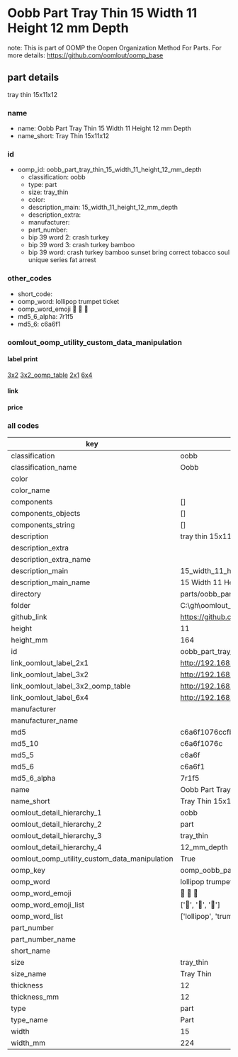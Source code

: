 # Oobb Part Tray Thin 15 Width 11 Height 12 mm Depth  

note: This is part of OOMP the Oopen Organization Method For Parts. For more details: https://github.com/oomlout/oomp_base

##  part details
  



tray thin 15x11x12



### name
* name: Oobb Part Tray Thin 15 Width 11 Height 12 mm Depth
* name_short: Tray Thin 15x11x12 
### id
* oomp_id: oobb_part_tray_thin_15_width_11_height_12_mm_depth
  * classification: oobb
  * type: part
  * size: tray_thin
  * color: 
  * description_main: 15_width_11_height_12_mm_depth
  * description_extra: 
  * manufacturer: 
  * part_number: 
  * bip 39 word 2: crash turkey
  * bip 39 word 3: crash turkey bamboo
  * bip 39 word: crash turkey bamboo sunset bring correct tobacco soul unique series fat arrest

### other_codes
* short_code: 
* oomp_word: lollipop trumpet ticket
* oomp_word_emoji :lollipop: :trumpet: :ticket:
* md5_6_alpha: 7r1f5
* md5_6: c6a6f1






### oomlout_oomp_utility_custom_data_manipulation
#### label print
[3x2](http://192.168.1.245:1112/?label=oomp%207r1f5)
[3x2_oomp_table](http://192.168.1.108:1112/?label=oomp%207r1f5)
[2x1](http://192.168.1.242:1112/?label=oomp%207r1f5)
[6x4](http://192.168.1.55:1112/?label=oomp%207r1f5)    

#### link

                              

#### price







### all codes 
| key | value |  
| --- | --- |  
| classification | oobb |  
| classification_name | Oobb |  
| color |  |  
| color_name |  |  
| components | [] |  
| components_objects | [] |  
| components_string | [] |  
| description | tray thin 15x11x12 |  
| description_extra |  |  
| description_extra_name |  |  
| description_main | 15_width_11_height_12_mm_depth |  
| description_main_name | 15 Width 11 Height 12 mm Depth |  
| directory | parts/oobb_part_tray_thin_15_width_11_height_12_mm_depth |  
| folder | C:\gh\oomlout_oobb_version_4_generated_parts\parts\oobb_part_tray_thin_15_width_11_height_12_mm_depth |  
| github_link | https://github.com/oomlout/oomlout_oomp_part_src/tree/main/parts/oobb_part_tray_thin_15_width_11_height_12_mm_depth |  
| height | 11 |  
| height_mm | 164 |  
| id | oobb_part_tray_thin_15_width_11_height_12_mm_depth |  
| link_oomlout_label_2x1 | http://192.168.1.242:1112/?label=oomp%207r1f5 |  
| link_oomlout_label_3x2 | http://192.168.1.245:1112/?label=oomp%207r1f5 |  
| link_oomlout_label_3x2_oomp_table | http://192.168.1.108:1112/?label=oomp%207r1f5 |  
| link_oomlout_label_6x4 | http://192.168.1.55:1112/?label=oomp%207r1f5 |  
| manufacturer |  |  
| manufacturer_name |  |  
| md5 | c6a6f1076ccfbc64c20e1d98243aa993 |  
| md5_10 | c6a6f1076c |  
| md5_5 | c6a6f |  
| md5_6 | c6a6f1 |  
| md5_6_alpha | 7r1f5 |  
| name | Oobb Part Tray Thin 15 Width 11 Height 12 mm Depth |  
| name_short | Tray Thin 15x11x12  |  
| oomlout_detail_hierarchy_1 | oobb |  
| oomlout_detail_hierarchy_2 | part |  
| oomlout_detail_hierarchy_3 | tray_thin |  
| oomlout_detail_hierarchy_4 | 12_mm_depth |  
| oomlout_oomp_utility_custom_data_manipulation | True |  
| oomp_key | oomp_oobb_part_tray_thin_15_width_11_height_12_mm_depth |  
| oomp_word | lollipop trumpet ticket |  
| oomp_word_emoji | :lollipop: :trumpet: :ticket: |  
| oomp_word_emoji_list | [':lollipop:', ':trumpet:', ':ticket:'] |  
| oomp_word_list | ['lollipop', 'trumpet', 'ticket'] |  
| part_number |  |  
| part_number_name |  |  
| short_name |  |  
| size | tray_thin |  
| size_name | Tray Thin |  
| thickness | 12 |  
| thickness_mm | 12 |  
| type | part |  
| type_name | Part |  
| width | 15 |  
| width_mm | 224 |  
